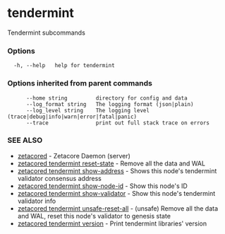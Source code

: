 # tendermint

Tendermint subcommands

### Options

```
  -h, --help   help for tendermint
```

### Options inherited from parent commands

```
      --home string         directory for config and data 
      --log_format string   The logging format (json|plain) 
      --log_level string    The logging level (trace|debug|info|warn|error|fatal|panic) 
      --trace               print out full stack trace on errors
```

### SEE ALSO

* [zetacored](zetacored.md)	 - Zetacore Daemon (server)
* [zetacored tendermint reset-state](zetacored_tendermint_reset-state.md)	 - Remove all the data and WAL
* [zetacored tendermint show-address](zetacored_tendermint_show-address.md)	 - Shows this node's tendermint validator consensus address
* [zetacored tendermint show-node-id](zetacored_tendermint_show-node-id.md)	 - Show this node's ID
* [zetacored tendermint show-validator](zetacored_tendermint_show-validator.md)	 - Show this node's tendermint validator info
* [zetacored tendermint unsafe-reset-all](zetacored_tendermint_unsafe-reset-all.md)	 - (unsafe) Remove all the data and WAL, reset this node's validator to genesis state
* [zetacored tendermint version](zetacored_tendermint_version.md)	 - Print tendermint libraries' version

